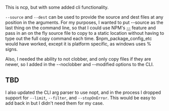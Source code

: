 This is ncp, but with some added cli functionality.

`--source` and `--dest` can be used to provide the source and dest files at any position in the arguments.  For my purposes, I wanted to put --source as the last thing on the command line, so that I could use NPM's [--](https://docs.npmjs.com/cli/run-script) feature and pass in an on the fly source file to copy to a static location without having to type out the full copy command each time.  $npm_package_config_etc would have worked, except it is platform specific, as windows uses % signs.

Also, I needed the ability to not clobber, and only copy files if they are newer, so I added in the --noclobber and --modified options to the CLI.

## TBD
I also updated the CLI arg parser to use nopt, and in the process I dropped support for `--limit`, `--filter`, and `--stopOnError`.  This would be easy to add back in but I didn't need them for my case.
